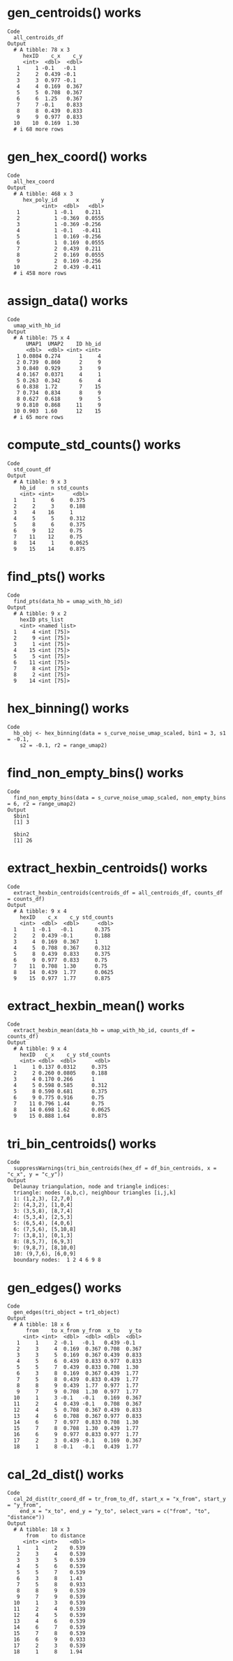 # gen_centroids() works

    Code
      all_centroids_df
    Output
      # A tibble: 78 x 3
         hexID    c_x    c_y
         <int>  <dbl>  <dbl>
       1     1 -0.1   -0.1  
       2     2  0.439 -0.1  
       3     3  0.977 -0.1  
       4     4  0.169  0.367
       5     5  0.708  0.367
       6     6  1.25   0.367
       7     7 -0.1    0.833
       8     8  0.439  0.833
       9     9  0.977  0.833
      10    10  0.169  1.30 
      # i 68 more rows

# gen_hex_coord() works

    Code
      all_hex_coord
    Output
      # A tibble: 468 x 3
         hex_poly_id      x       y
               <int>  <dbl>   <dbl>
       1           1 -0.1    0.211 
       2           1 -0.369  0.0555
       3           1 -0.369 -0.256 
       4           1 -0.1   -0.411 
       5           1  0.169 -0.256 
       6           1  0.169  0.0555
       7           2  0.439  0.211 
       8           2  0.169  0.0555
       9           2  0.169 -0.256 
      10           2  0.439 -0.411 
      # i 458 more rows

# assign_data() works

    Code
      umap_with_hb_id
    Output
      # A tibble: 75 x 4
          UMAP1  UMAP2    ID hb_id
          <dbl>  <dbl> <int> <int>
       1 0.0804 0.274      1     4
       2 0.739  0.860      2     9
       3 0.840  0.929      3     9
       4 0.167  0.0371     4     1
       5 0.263  0.342      6     4
       6 0.838  1.72       7    15
       7 0.734  0.834      8     9
       8 0.627  0.618      9     5
       9 0.810  0.868     11     9
      10 0.903  1.60      12    15
      # i 65 more rows

# compute_std_counts() works

    Code
      std_count_df
    Output
      # A tibble: 9 x 3
        hb_id     n std_counts
        <int> <int>      <dbl>
      1     1     6     0.375 
      2     2     3     0.188 
      3     4    16     1     
      4     5     5     0.312 
      5     8     6     0.375 
      6     9    12     0.75  
      7    11    12     0.75  
      8    14     1     0.0625
      9    15    14     0.875 

# find_pts() works

    Code
      find_pts(data_hb = umap_with_hb_id)
    Output
      # A tibble: 9 x 2
        hexID pts_list    
        <int> <named list>
      1     4 <int [75]>  
      2     9 <int [75]>  
      3     1 <int [75]>  
      4    15 <int [75]>  
      5     5 <int [75]>  
      6    11 <int [75]>  
      7     8 <int [75]>  
      8     2 <int [75]>  
      9    14 <int [75]>  

# hex_binning() works

    Code
      hb_obj <- hex_binning(data = s_curve_noise_umap_scaled, bin1 = 3, s1 = -0.1,
        s2 = -0.1, r2 = range_umap2)

# find_non_empty_bins() works

    Code
      find_non_empty_bins(data = s_curve_noise_umap_scaled, non_empty_bins = 6, r2 = range_umap2)
    Output
      $bin1
      [1] 3
      
      $bin2
      [1] 26
      

# extract_hexbin_centroids() works

    Code
      extract_hexbin_centroids(centroids_df = all_centroids_df, counts_df = counts_df)
    Output
      # A tibble: 9 x 4
        hexID    c_x    c_y std_counts
        <int>  <dbl>  <dbl>      <dbl>
      1     1 -0.1   -0.1       0.375 
      2     2  0.439 -0.1       0.188 
      3     4  0.169  0.367     1     
      4     5  0.708  0.367     0.312 
      5     8  0.439  0.833     0.375 
      6     9  0.977  0.833     0.75  
      7    11  0.708  1.30      0.75  
      8    14  0.439  1.77      0.0625
      9    15  0.977  1.77      0.875 

# extract_hexbin_mean() works

    Code
      extract_hexbin_mean(data_hb = umap_with_hb_id, counts_df = counts_df)
    Output
      # A tibble: 9 x 4
        hexID   c_x    c_y std_counts
        <int> <dbl>  <dbl>      <dbl>
      1     1 0.137 0.0312     0.375 
      2     2 0.260 0.0805     0.188 
      3     4 0.170 0.266      1     
      4     5 0.598 0.585      0.312 
      5     8 0.590 0.681      0.375 
      6     9 0.775 0.916      0.75  
      7    11 0.796 1.44       0.75  
      8    14 0.698 1.62       0.0625
      9    15 0.888 1.64       0.875 

# tri_bin_centroids() works

    Code
      suppressWarnings(tri_bin_centroids(hex_df = df_bin_centroids, x = "c_x", y = "c_y"))
    Output
      Delaunay triangulation, node and triangle indices:
      triangle: nodes (a,b,c), neighbour triangles [i,j,k] 
      1: (1,2,3), [2,7,0]
      2: (4,3,2), [1,0,4]
      3: (3,5,8), [8,7,4]
      4: (5,3,4), [2,5,3]
      5: (6,5,4), [4,0,6]
      6: (7,5,6), [5,10,8]
      7: (3,8,1), [0,1,3]
      8: (8,5,7), [6,9,3]
      9: (9,8,7), [8,10,0]
      10: (9,7,6), [6,0,9]
      boundary nodes:  1 2 4 6 9 8 

# gen_edges() works

    Code
      gen_edges(tri_object = tr1_object)
    Output
      # A tibble: 18 x 6
          from    to x_from y_from  x_to   y_to
         <int> <int>  <dbl>  <dbl> <dbl>  <dbl>
       1     1     2 -0.1   -0.1   0.439 -0.1  
       2     3     4  0.169  0.367 0.708  0.367
       3     3     5  0.169  0.367 0.439  0.833
       4     5     6  0.439  0.833 0.977  0.833
       5     5     7  0.439  0.833 0.708  1.30 
       6     3     8  0.169  0.367 0.439  1.77 
       7     5     8  0.439  0.833 0.439  1.77 
       8     8     9  0.439  1.77  0.977  1.77 
       9     7     9  0.708  1.30  0.977  1.77 
      10     1     3 -0.1   -0.1   0.169  0.367
      11     2     4  0.439 -0.1   0.708  0.367
      12     4     5  0.708  0.367 0.439  0.833
      13     4     6  0.708  0.367 0.977  0.833
      14     6     7  0.977  0.833 0.708  1.30 
      15     7     8  0.708  1.30  0.439  1.77 
      16     6     9  0.977  0.833 0.977  1.77 
      17     2     3  0.439 -0.1   0.169  0.367
      18     1     8 -0.1   -0.1   0.439  1.77 

# cal_2d_dist() works

    Code
      cal_2d_dist(tr_coord_df = tr_from_to_df, start_x = "x_from", start_y = "y_from",
        end_x = "x_to", end_y = "y_to", select_vars = c("from", "to", "distance"))
    Output
      # A tibble: 18 x 3
          from    to distance
         <int> <int>    <dbl>
       1     1     2    0.539
       2     3     4    0.539
       3     3     5    0.539
       4     5     6    0.539
       5     5     7    0.539
       6     3     8    1.43 
       7     5     8    0.933
       8     8     9    0.539
       9     7     9    0.539
      10     1     3    0.539
      11     2     4    0.539
      12     4     5    0.539
      13     4     6    0.539
      14     6     7    0.539
      15     7     8    0.539
      16     6     9    0.933
      17     2     3    0.539
      18     1     8    1.94 

